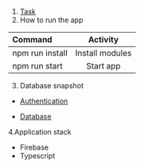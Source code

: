 1. [Task](https://docs.google.com/document/d/1heFuihWrsw14bCpUdr6fla9ysqE6IrsobSMKAOpBiKA/edit)
2. How to run the app 

| Command | Activity  |
|:------------- |:---------------:|
| npm run install    | Install modules  |
| npm run start    | Start app     |

3. Database snapshot

* [Authentication](https://ibb.co/QbB8XDR)

* [Database](https://ibb.co/61k5RbR)

4.Application stack
 * Firebase
 * Typescript
 
